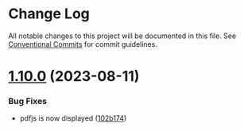 # Change Log

All notable changes to this project will be documented in this file.
See [Conventional Commits](https://conventionalcommits.org) for commit guidelines.

# [1.10.0](https://github.com/amalto/platform6-ui-components/compare/@amalto/pdf-viewer@1.9.88...@amalto/pdf-viewer@1.10.0) (2023-08-11)

### Bug Fixes

- pdfjs is now displayed ([102b174](https://github.com/amalto/platform6-ui-components/commit/102b1745dcec599df29f1bd4b4856c70d7002de7))
